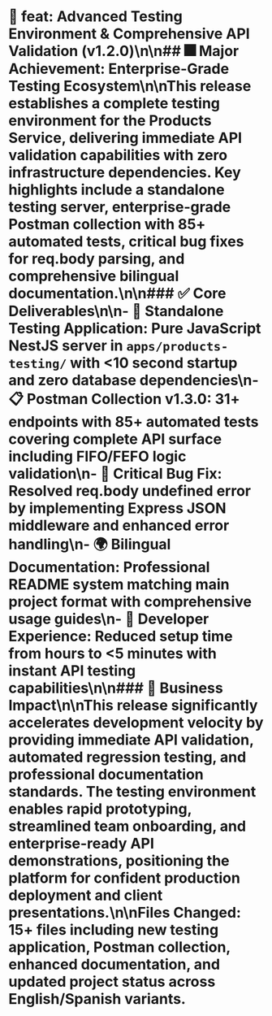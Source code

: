 # 🧪 feat: Advanced Testing Environment & Comprehensive API Validation (v1.2.0)\n\n## 🎆 Major Achievement: Enterprise-Grade Testing Ecosystem\n\nThis release establishes a **complete testing environment** for the Products Service, delivering **immediate API validation capabilities** with **zero infrastructure dependencies**. Key highlights include a standalone testing server, enterprise-grade Postman collection with 85+ automated tests, critical bug fixes for req.body parsing, and comprehensive bilingual documentation.\n\n### ✅ **Core Deliverables**\n\n- **🧪 Standalone Testing Application**: Pure JavaScript NestJS server in `apps/products-testing/` with <10 second startup and zero database dependencies\n- **📋 Postman Collection v1.3.0**: 31+ endpoints with 85+ automated tests covering complete API surface including FIFO/FEFO logic validation\n- **🔧 Critical Bug Fix**: Resolved req.body undefined error by implementing Express JSON middleware and enhanced error handling\n- **🌍 Bilingual Documentation**: Professional README system matching main project format with comprehensive usage guides\n- **🚀 Developer Experience**: Reduced setup time from hours to <5 minutes with instant API testing capabilities\n\n### 🎯 **Business Impact**\n\nThis release significantly accelerates development velocity by providing **immediate API validation**, **automated regression testing**, and **professional documentation standards**. The testing environment enables rapid prototyping, streamlined team onboarding, and enterprise-ready API demonstrations, positioning the platform for confident production deployment and client presentations.\n\n**Files Changed**: 15+ files including new testing application, Postman collection, enhanced documentation, and updated project status across English/Spanish variants.